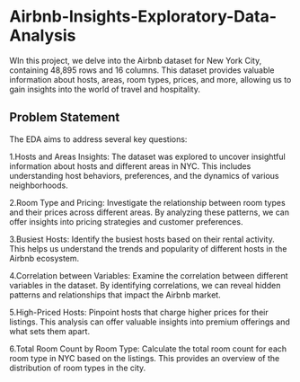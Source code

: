 # Airbnb-Insights-Exploratory-Data-Analysis
WIn this project, we delve into the Airbnb dataset for New York City, containing 48,895 rows and 16 columns. This dataset provides valuable information about hosts, areas, room types, prices, and more, allowing us to gain insights into the world of travel and hospitality.

## Problem Statement
The EDA aims to address several key questions:

1.Hosts and Areas Insights: The dataset was explored to uncover insightful information about hosts and different areas in NYC. This includes understanding host behaviors, preferences, and the dynamics of various neighborhoods.

2.Room Type and Pricing: Investigate the relationship between room types and their prices across different areas. By analyzing these patterns, we can offer insights into pricing strategies and customer preferences.

3.Busiest Hosts: Identify the busiest hosts based on their rental activity. This helps us understand the trends and popularity of different hosts in the Airbnb ecosystem.

4.Correlation between Variables: Examine the correlation between different variables in the dataset. By identifying correlations, we can reveal hidden patterns and relationships that impact the Airbnb market.

5.High-Priced Hosts: Pinpoint hosts that charge higher prices for their listings. This analysis can offer valuable insights into premium offerings and what sets them apart.

6.Total Room Count by Room Type:  Calculate the total room count for each room type in NYC based on the listings. This provides an overview of the distribution of room types in the city.
